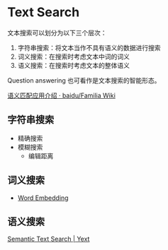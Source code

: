 # Text Search
文本搜索可以划分为以下三个层次：
1. 字符串搜索：将文本当作不具有语义的数据进行搜索
2. 词义搜索：在搜索时考虑文本中词的词义
3. 语义搜索：在搜索时考虑文本的整体语义

Question answering 也可看作是文本搜索的智能形态。

[语义匹配应用介绍 · baidu/Familia Wiki](https://github.com/baidu/Familia/wiki/%E8%AF%AD%E4%B9%89%E5%8C%B9%E9%85%8D%E5%BA%94%E7%94%A8%E4%BB%8B%E7%BB%8D)

## 字符串搜索
- 精确搜索
- 模糊搜索
  - 编辑距离

## 词义搜索
- [Word Embedding](Distributional%20Semantics/Word%20Embedding/README.md)

## 语义搜索
[Semantic Text Search | Yext](https://www.yext.com/platform/features/semantic-text-search)